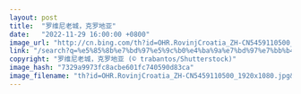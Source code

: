 ```yaml
---
layout: post
title:  "罗维尼老城，克罗地亚"
date:   "2022-11-29 16:00:00 +0800"
image_url: "http://cn.bing.com/th?id=OHR.RovinjCroatia_ZH-CN5459110500_1920x1080.jpg&rf=LaDigue_1920x1080.jpg&pid=hp"
link: "/search?q=%e5%85%8b%e7%bd%97%e5%9c%b0%e4%ba%9a%e7%bd%97%e7%bb%b4%e5%b0%bc&form=hpcapt&mkt=zh-cn"
copyright: "罗维尼老城，克罗地亚 (© trabantos/Shutterstock)"
image_hash: "7329a9973fc8acbe601fc740590d83ca"
image_filename: "th?id=OHR.RovinjCroatia_ZH-CN5459110500_1920x1080.jpg&rf=LaDigue_1920x1080.jpg&pid=hp"
---
```


